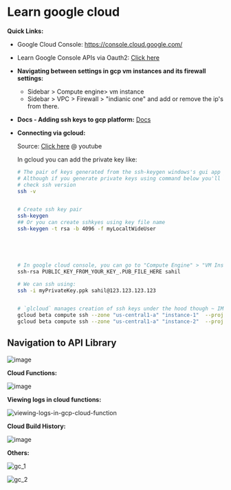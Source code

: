 # Learn google cloud

**Quick Links:**
- Google Cloud Console: https://console.cloud.google.com/
- Learn Google Console APIs via Oauth2: [Click here](learn-google-console-apis-via-oauth2.md)
  
- **Navigating between settings in gcp vm instances and its firewall settings:**
  - Sidebar > Compute engine> vm instance
  - Sidebar > VPC > Firewall > "indianic one" and add or remove the ip's from there.

- **Docs - Adding ssh keys to gcp platform:** [Docs](https://cloud.google.com/compute/docs/instances/adding-removing-ssh-keys)
- **Connecting via gcloud:**
  
  Source: [Click here](https://www.youtube.com/watch?v=JGcW1QdEQGs) @ youtube
  
  In gcloud you can add the private key like: 
  
  ```bash
  # The pair of keys generated from the ssh-keygen windows's gui app generates private keys in standard format and the cli binary always expect you provide private key in openssh version format.
  # Although if you generate private keys using command below you'll always get key in opennssh format by default, so alwasy use ssh cli to connect and ssh-keygen to generate keys.(*Never use ssh-keygen or putty directly anywhere).
  # check ssh version
  ssh -v
  
  
  # Create ssh key pair
  ssh-keygen
  ## Or you can create sshkyes using key file name
  ssh-keygen -t rsa -b 4096 -f myLocaltWideUser




  
  # In google cloud console, you can go to "Compute Engine" > "VM Instances" then select your instance, and click "EDIT" and in the "SSH Keys" section you can add below entry (and don't forget to to add your instance's user name there which you want to connect to):
  ssh-rsa PUBLIC_KEY_FROM_YOUR_KEY_.PUB_FILE_HERE sahil
  
  # We can ssh using:
  ssh -i myPrivateKey.ppk sahil@123.123.123.123


  # `glcloud` manages creation of ssh keys under the hood though ~ IMO, Sahil
  gcloud beta compute ssh --zone "us-central1-a" "instance-1"  --project "myProject"
  gcloud beta compute ssh --zone "us-central1-a" "instance-2"  --project "myProject" --ssh-key-file myPublic.pub
  ```


## Navigation to API Library

![image](https://github.com/sahilrajput03/sahilrajput03/assets/31458531/1cd88b8c-b054-4dba-9788-dd43a3fed8c5)

**Cloud Functions:**

![image](https://user-images.githubusercontent.com/31458531/200026164-8f7740a7-ca27-47b3-a8dc-b3d485b0694c.png)

**Viewing logs in cloud functions:**

![viewing-logs-in-gcp-cloud-function](https://user-images.githubusercontent.com/31458531/200115158-34eedeed-04b1-4c80-bc5a-bb0c390b447e.png)


**Cloud Build History:**

![image](https://user-images.githubusercontent.com/31458531/200026540-06440cd1-166a-4489-83d1-984d19a1977a.png)

**Others:**

![gc_1](https://user-images.githubusercontent.com/31458531/200034637-49aa269f-db1b-4ca3-9b61-3fc8ff27db96.png)

![gc_2](https://user-images.githubusercontent.com/31458531/200034643-b29eb097-a2be-46c4-a5a3-716cfc1a3a36.png)
